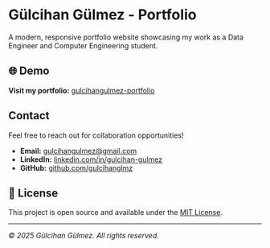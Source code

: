 # Gülcihan Gülmez - Portfolio

A modern, responsive portfolio website showcasing my work as a Data Engineer and Computer Engineering student.

## 🌐 Demo

**Visit my portfolio:** [gulcihangulmez-portfolio](https://gulcihanglmz.github.io/gulcihangulmez-portfolio/)

## Contact

Feel free to reach out for collaboration opportunities!

- **Email:** gulcihangulmez@gmail.com
- **LinkedIn:** [linkedin.com/in/gulcihan-gulmez](https://linkedin.com/in/gulcihan-gulmez)
- **GitHub:** [github.com/gulcihanglmz](https://github.com/gulcihanglmz)

## 📄 License

This project is open source and available under the [MIT License](LICENSE).

---
*© 2025 Gülcihan Gülmez. All rights reserved.*